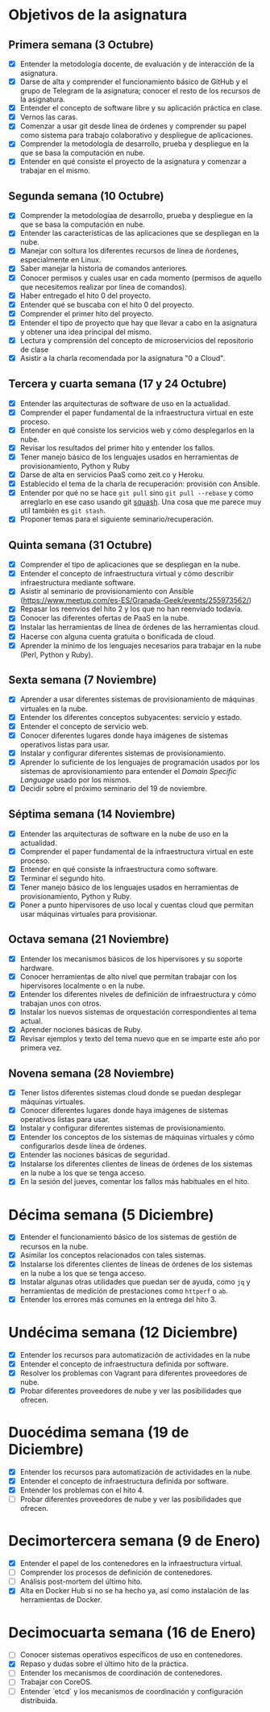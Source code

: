 # Objetivos de la asignatura

## Primera semana  (3 Octubre)

- [x] Entender la metodología docente, de evaluación y de interacción de la asignatura.
- [x] Darse de alta y comprender el funcionamiento básico de GitHub y el grupo de Telegram de la asignatura; conocer el resto de los recursos de la asignatura.
- [x] Entender el concepto de software libre y su aplicación práctica en clase.
- [x] Vernos las caras.
- [x] Comenzar a usar git desde línea de órdenes y comprender su papel como sistema para trabajo colaborativo y despliegue de aplicaciones.
- [x] Comprender la metodología de desarrollo, prueba y despliegue en la que se basa la computación en nube.
- [x] Entender en qué consiste el proyecto de la asignatura y comenzar a trabajar en el mismo.

## Segunda semana (10 Octubre)

- [x] Comprender la metodologíaa de desarrollo, prueba y despliegue en la que se basa la computación en nube.
- [x] Entender las características de las aplicaciones que se despliegan en la nube.
- [x] Manejar con soltura los diferentes recursos de línea de ñordenes, especialmente en Linux.
- [x] Saber manejar la historia de comandos anteriores.
- [x] Conocer permisos y cuales usar en cada momento (permisos de aquello que necesitemos realizar por línea de comandos).
- [x] Haber entregado el hito 0 del proyecto.
- [x] Entender qué se buscaba con el hito 0 del proyecto.
- [x] Comprender el primer hito del proyecto.
- [x] Entender el tipo de proyecto que hay que llevar a cabo en la asignatura y obtener una idea principal del mismo.
- [x] Lectura y comprensión del concepto de microservicios del repositorio de clase
- [x] Asistir a la charla recomendada por la asignatura "0 a Cloud".

## Tercera y cuarta semana  (17 y 24 Octubre)

- [x] Entender las arquitecturas de software de uso en la actualidad.
- [x] Comprender el paper fundamental de la infraestructura virtual en este proceso.
- [x] Entender en qué consiste los servicios web y cómo desplegarlos en la nube.
- [x] Revisar los resultados del primer hito y entender los fallos.
- [x] Tener manejo básico de los lenguajes usados en herramientas de provisionamiento, Python y Ruby
- [x] Darse de alta en servicios PaaS como zeit.co y Heroku.
- [x] Establecido el tema de la charla de recuperación: provisión con Ansible.
- [x] Entender por qué no se hace `git pull` sino `git pull --rebase` y como arreglarlo en ese caso usando git [squash](https://github.com/git/git/blob/master/Documentation/RelNotes/1.7.12.txt#L59). Una cosa que me parece muy util también es `git stash`.
- [x] Proponer temas para el siguiente seminario/recuperación.

## Quinta semana (31 Octubre)

- [x] Comprender el tipo de aplicaciones que se despliegan en la nube.
- [x] Entender el concepto de infraestructura virtual y cómo describir infraestructura mediante software.
- [x] Asistir al seminario de provisionamiento con Ansible (https://www.meetup.com/es-ES/Granada-Geek/events/255973562/)
- [x] Repasar los reenvíos del hito 2 y los que no han reenviado todavía.
- [x] Conocer las diferentes ofertas de PaaS en la nube.
- [x] Instalar las herramientas de línea de órdenes de las herramientas cloud.
- [x] Hacerse con alguna cuenta gratuita o bonificada de cloud.
- [x] Aprender la mínimo de los lenguajes necesarios para trabajar en la nube (Perl, Python y Ruby).

## Sexta semana  (7 Noviembre)

- [x] Aprender a usar diferentes sistemas de provisionamiento de máquinas virtuales en la nube.
- [x] Entender los diferentes conceptos subyacentes: servicio y estado.
- [x] Entender el concepto de servicio web.
- [x] Conocer diferentes lugares donde haya imágenes de sistemas operativos listas para usar.
- [x] Instalar y configurar diferentes sistemas de provisionamiento.
- [x] Aprender lo suficiente de los lenguajes de programación usados por los sistemas de aprovisionamiento para entender el _Domain
Specific Language_ usado por los mismos.
- [x] Decidir sobre el próximo seminario del 19 de noviembre.

## Séptima semana (14 Noviembre)

- [x] Entender las arquitecturas de software en la nube de uso en la actualidad.
- [x] Comprender el paper fundamental de la infraestructura virtual en este proceso.
- [x] Entender en qué consiste la infraestructura como software.
- [x] Terminar el segundo hito.
- [x] Tener manejo básico de los lenguajes usados en herramientas de provisionamiento, Python y Ruby.
- [x] Poner a punto hipervisores de uso local y cuentas cloud que permitan usar máquinas virtuales para provisionar.

## Octava semana (21 Noviembre)

- [x] Entender los mecanismos básicos de los hipervisores y su soporte hardware.
- [x] Conocer herramientas de alto nivel que permitan trabajar con los hipervisores localmente o en la nube.
- [x] Entender los diferentes niveles de definición de infraestructura y cómo trabajan unos con otros.
- [x] Instalar los nuevos sistemas de orquestación correspondientes al tema actual.
- [x] Aprender nociones básicas de Ruby.
- [x] Revisar ejemplos y texto del tema nuevo que en se imparte este año por primera vez.

## Novena semana  (28 Noviembre)

- [x] Tener listos diferentes sistemas cloud donde se puedan desplegar máquinas virtuales.
- [x] Conocer diferentes lugares donde haya imágenes de sistemas operativos listas para usar.
- [x] Instalar y configurar diferentes sistemas de provisionamiento.
- [x] Entender los conceptos de los sistemas de máquinas virtuales y cómo configurarlos desde línea de órdenes.
- [x] Entender las nociones básicas de seguridad.
- [x] Instalarse los diferentes clientes de líneas de órdenes de los sistemas en la nube a los que se tenga acceso.
- [x] En la sesión del jueves, comentar los fallos más habituales en el hito.

# Décima semana (5 Diciembre)

- [x] Entender el funcionamiento básico de los sistemas de gestión de recursos en la nube.
- [x] Asimilar los conceptos relacionados con tales sistemas.
- [x] Instalarse los diferentes clientes de líneas de órdenes de los sistemas en la nube a los que se tenga acceso.
- [x] Instalar algunas otras utilidades que puedan ser de ayuda, como `jq` y herramientas de medición de prestaciones como `httperf` o `ab`.
- [x] Entender los errores más comunes en la entrega del hito 3.

# Undécima semana (12 Diciembre)

- [x] Entender los recursos para automatización de actividades en la nube
- [x] Entender el concepto de infraestructura definida por software.
- [x] Resolver los problemas con Vagrant para diferentes proveedores de nube.
- [x] Probar diferentes proveedores de nube y ver las posibilidades que ofrecen.

# Duocédima semana (19 de Diciembre)

- [x] Entender los recursos para automatización de actividades en la nube.
- [x] Entender el concepto de infraestructura definida por software.
- [x] Entender los problemas con el hito 4.
- [ ] Probar diferentes proveedores de nube y ver las posibilidades que ofrecen.

# Decimortercera semana (9 de Enero)

- [x] Entender el papel de los contenedores en la infraestructura virtual.
- [ ] Comprender los procesos de definición de contenedores.
- [ ] Análisis post-mortem del último hito.
- [x] Alta en Docker Hub si no se ha hecho ya, así como instalación de las herramientas de Docker.

# Decimocuarta semana (16 de Enero)

- [ ] Conocer sistemas operativos específicos de uso en contenedores.
- [x] Repaso y dudas sobre el último hito de la práctica.
- [ ] Entender los mecanismos de coordinación de contenedores.
- [ ] Trabajar con CoreOS.
- [ ] Entender ´etcd´ y los mecanismos de coordinación y configuración distribuida.
